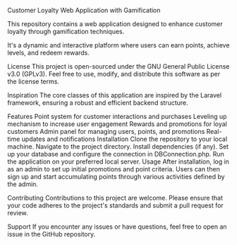 Customer Loyalty Web Application with Gamification

This repository contains a web application designed to enhance customer loyalty through gamification techniques.

It's a dynamic and interactive platform where users can earn points, achieve levels, and redeem rewards.

License
This project is open-sourced under the GNU General Public License v3.0 (GPLv3). Feel free to use, modify, and distribute this software as per the license terms.

Inspiration
The core classes of this application are inspired by the Laravel framework, ensuring a robust and efficient backend structure.

Features
Point system for customer interactions and purchases
Leveling up mechanism to increase user engagement
Rewards and promotions for loyal customers
Admin panel for managing users, points, and promotions
Real-time updates and notifications
Installation
Clone the repository to your local machine.
Navigate to the project directory.
Install dependencies (if any).
Set up your database and configure the connection in DBConnection.php.
Run the application on your preferred local server.
Usage
After installation, log in as an admin to set up initial promotions and point criteria. Users can then sign up and start accumulating points through various activities defined by the admin.

Contributing
Contributions to this project are welcome. Please ensure that your code adheres to the project's standards and submit a pull request for review.

Support
If you encounter any issues or have questions, feel free to open an issue in the GitHub repository.

